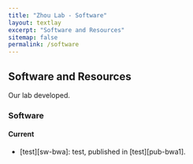 ```yaml
---
title: "Zhou Lab - Software"
layout: textlay
excerpt: "Software and Resources"
sitemap: false
permalink: /software
---
```


## Software and Resources

Our lab developed.

### Software

#### Current

* [test][sw-bwa]: test,
  published in [test][pub-bwa1].

[sw-gwfa]: https://github.com/lh3/gwfa



